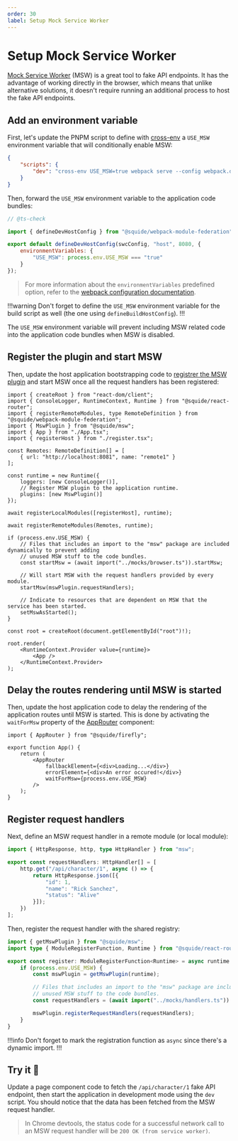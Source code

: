 ```yaml
---
order: 30
label: Setup Mock Service Worker
---
```


# Setup Mock Service Worker

[Mock Service Worker](https://mswjs.io/) (MSW) is a great tool to fake API endpoints. It has the advantage of working directly in the browser, which means that unlike alternative solutions, it doesn't require running an additional process to host the fake API endpoints.

## Add an environment variable

First, let's update the PNPM script to define with [cross-env](https://www.npmjs.com/package/cross-env) a `USE_MSW` environment variable that will conditionally enable MSW:

```json package.json
{
    "scripts": {
        "dev": "cross-env USE_MSW=true webpack serve --config webpack.dev.js"
    }
}
```

Then, forward the `USE_MSW` environment variable to the application code bundles:

```js !#7 webpack.dev.js
// @ts-check

import { defineDevHostConfig } from "@squide/webpack-module-federation";

export default defineDevHostConfig(swcConfig, "host", 8080, {
    environmentVariables: {
        "USE_MSW": process.env.USE_MSW === "true"
    }
});
```

> For more information about the `environmentVariables` predefined option, refer to the [webpack configuration documentation](https://gsoft-inc.github.io/wl-web-configs/webpack/configure-dev/#define-environment-variables).

!!!warning
Don't forget to define the `USE_MSW` environment variable for the build script as well (the one using `defineBuildHostConfig`).
!!!

The `USE_MSW` environment variable will prevent including MSW related code into the application code bundles when MSW is disabled.

## Register the plugin and start MSW

Then, update the host application bootstrapping code to [registrer the MSW plugin](../reference/msw/mswPlugin.md#register-the-msw-plugin) and start MSW once all the request handlers has been registered:

```tsx !#15,22-32 host/src/bootstrap.tsx
import { createRoot } from "react-dom/client";
import { ConsoleLogger, RuntimeContext, Runtime } from "@squide/react-router";
import { registerRemoteModules, type RemoteDefinition } from "@squide/webpack-module-federation";
import { MswPlugin } from "@squide/msw";
import { App } from "./App.tsx";
import { registerHost } from "./register.tsx";

const Remotes: RemoteDefinition[] = [
    { url: "http://localhost:8081", name: "remote1" }
];

const runtime = new Runtime({
    loggers: [new ConsoleLogger()],
    // Register MSW plugin to the application runtime.
    plugins: [new MswPlugin()]
});

await registerLocalModules([registerHost], runtime);

await registerRemoteModules(Remotes, runtime);

if (process.env.USE_MSW) {
    // Files that includes an import to the "msw" package are included dynamically to prevent adding
    // unused MSW stuff to the code bundles.
    const startMsw = (await import("../mocks/browser.ts")).startMsw;

    // Will start MSW with the request handlers provided by every module.
    startMsw(mswPlugin.requestHandlers);

    // Indicate to resources that are dependent on MSW that the service has been started.
    setMswAsStarted();
}

const root = createRoot(document.getElementById("root")!);

root.render(
    <RuntimeContext.Provider value={runtime}>
        <App />
    </RuntimeContext.Provider>
);
```

## Delay the routes rendering until MSW is started

Then, update the host application code to delay the rendering of the application routes until MSW is started. This is done by activating the `waitForMsw` property of the [AppRouter](../reference/routing/appRouter.md) component:

```tsx !#8 host/src/App.tsx
import { AppRouter } from "@squide/firefly";

export function App() {
    return (
        <AppRouter
            fallbackElement={<div>Loading...</div>}
            errorElement={<div>An error occured!</div>}
            waitForMsw={process.env.USE_MSW}
        />
    );
}
```

## Register request handlers

Next, define an MSW request handler in a remote module (or local module):

```ts
import { HttpResponse, http, type HttpHandler } from "msw";

export const requestHandlers: HttpHandler[] = [
    http.get("/api/character/1", async () => {
        return HttpResponse.json([{
            "id": 1,
            "name": "Rick Sanchez",
            "status": "Alive"
        }]);
    })
];
```

Then, register the request handler with the shared registry:

```ts !#5,10,12 remote-module/src/register.tsx
import { getMswPlugin } from "@squide/msw";
import type { ModuleRegisterFunction, Runtime } from "@squide/react-router"; 

export const register: ModuleRegisterFunction<Runtime> = async runtime => {
    if (process.env.USE_MSW) {
        const mswPlugin = getMswPlugin(runtime);

        // Files that includes an import to the "msw" package are included dynamically to prevent adding
        // unused MSW stuff to the code bundles.
        const requestHandlers = (await import("../mocks/handlers.ts")).requestHandlers;

        mswPlugin.registerRequestHandlers(requestHandlers);
    }
}
```

!!!info
Don't forget to mark the registration function as `async` since there's a dynamic import.
!!!

## Try it :rocket:

Update a page component code to fetch the `/api/character/1` fake API endpoint, then start the application in development mode using the `dev` script. You should notice that the data has been fetched from the MSW request handler.

> In Chrome devtools, the status code for a successful network call to an MSW request handler will be `200 OK (from service worker)`.

